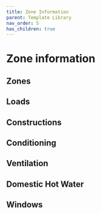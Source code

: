 ```yaml
---
title: Zone Information
parent: Template Library
nav_order: 5
has_children: true
---
```


# Zone information

## Zones

## Loads

## Constructions

## Conditioning

## Ventilation

## Domestic Hot Water

## Windows